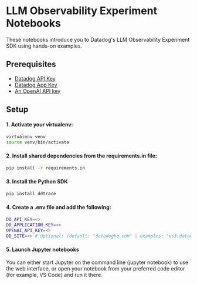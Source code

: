 # LLM Observability Experiment Notebooks

These notebooks introduce you to Datadog's LLM Observability Experiment SDK using hands-on examples.

## Prerequisites

- [Datadog API Key](https://docs.datadoghq.com/account_management/api-app-keys)
- [Datadog App Key](https://app.datadoghq.com/organization-settings/application-keys)
- [An OpenAI API key](https://platform.openai.com/docs/quickstart/account-setup)

## Setup

#### 1. Activate your virtualenv:

```bash
virtualenv venv
source venv/bin/activate
```

#### 2. Install shared dependencies from the requirements.in file:

```bash
pip install -r requirements.in
```

#### 3. Install the Python SDK

```bash
pip install ddtrace
```

#### 4. Create a .env file and add the following:

```bash
DD_API_KEY=<>
DD_APPLICATION_KEY=<>
OPENAI_API_KEY=<>
DD_SITE=<> # Optional: (default: "datadoghq.com" | examples: "us3.datadoghq.com", "eu.datadoghq.com")
```

#### 5. Launch Jupyter notebooks

You can either start Jupyter on the command line (jupyter notebook) to use the web interface, or open your notebook from your preferred code editor (for example, VS Code) and run it there.
